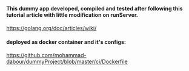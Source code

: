 #### This dummy app developed, compiled and tested after following this tutorial article with little modification on runServer.
https://golang.org/doc/articles/wiki/

#### deployed as docker container and it's configs:
https://github.com/mohammad-dabour/dummyProject/blob/master/ci/Dockerfile
